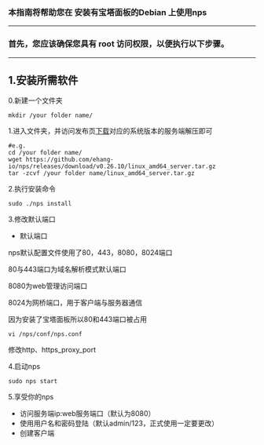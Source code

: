 ### 本指南将帮助您在 安装有宝塔面板的Debian 上使用nps ###

------

### 首先，您应该确保您具有 root 访问权限，以便执行以下步骤。

------

## 1.安装所需软件

0.新建一个文件夹

```
mkdir /your folder name/
```

1.进入文件夹，并访问发布页[下载](https://github.com/ehang-io/nps/releases)对应的系统版本的服务端解压即可

```
#e.g.
cd /your folder name/
wget https://github.com/ehang-io/nps/releases/download/v0.26.10/linux_amd64_server.tar.gz
tar -zcvf /your folder name/linux_amd64_server.tar.gz
```

2.执行安装命令

```
sudo ./nps install
```

3.修改默认端口

- 默认端口

nps默认配置文件使用了80，443，8080，8024端口

80与443端口为域名解析模式默认端口

8080为web管理访问端口

8024为网桥端口，用于客户端与服务器通信

因为安装了宝塔面板所以80和443端口被占用

```
vi /nps/conf/nps.conf
```

修改http、https_proxy_port

4.启动nps

```
sudo nps start
```

5.享受你的nps

- 访问服务端ip:web服务端口（默认为8080）
- 使用用户名和密码登陆（默认admin/123，正式使用一定要更改）
- 创建客户端
